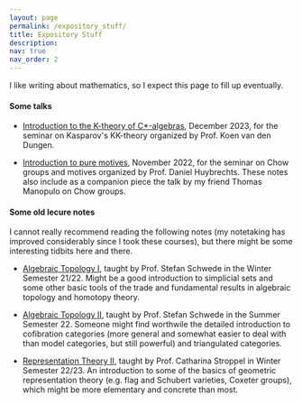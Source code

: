 ```yaml
---
layout: page
permalink: /expository_stuff/
title: Expository Stuff
description:
nav: true
nav_order: 2
---
```


I like writing about mathematics, so I expect this page to fill up eventually.

#### Some talks

- [Introduction to the K-theory of C*-algebras]({{https://lrnmhl.github.io}}/assets/pdf/K-theory-Talk.pdf), December 2023, for the seminar on Kasparov's KK-theory organized by Prof. Koen van den Dungen.

- [Introduction to pure motives]({{https://lrnmhl.github.io}}/assets/pdf/Chow_and_Motives.pdf), November 2022, for the seminar on Chow groups and motives organized by Prof. Daniel Huybrechts. These notes also include as a companion piece the talk by my friend Thomas Manopulo on Chow groups.

#### Some old lecure notes

I cannot really recommend reading the following notes (my notetaking has improved considerably since I took these courses), but there might be some interesting tidbits here and there.

- [Algebraic Topology I]({{https://lrnmhl.github.io}}/assets/pdf/AT1.pdf), taught by Prof. Stefan Schwede in the Winter Semester 21/22. Might be a good introduction to simplicial sets and some other basic tools of the trade and fundamental results in algebraic topology and homotopy theory.

- [Algebraic Topology II]({{https://lrnmhl.github.io}}/assets/pdf/AT2.pdf), taught by Prof. Stefan Schwede in the Summer Semester 22. Someone might find worthwile the detailed introduction to cofibration categories (more general and somewhat easier to deal with than model categories, but still powerful) and triangulated categories.

- [Representation Theory II]({{https://lrnmhl.github.io}}/assets/pdf/RT2.pdf), taught by Prof. Catharina Stroppel in Winter Semester 22/23. An introduction to some of the basics of geometric representation theory (e.g. flag and Schubert varieties, Coxeter groups), which might be more elementary and concrete than most.
